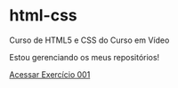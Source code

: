 # html-css
 Curso de HTML5 e CSS do Curso em Vídeo

Estou gerenciando os meus repositórios!

<a target="_blank" href="https://vazfernando.github.io/html-css/Exercícios/ex001/index.html">Acessar Exercício 001</a>